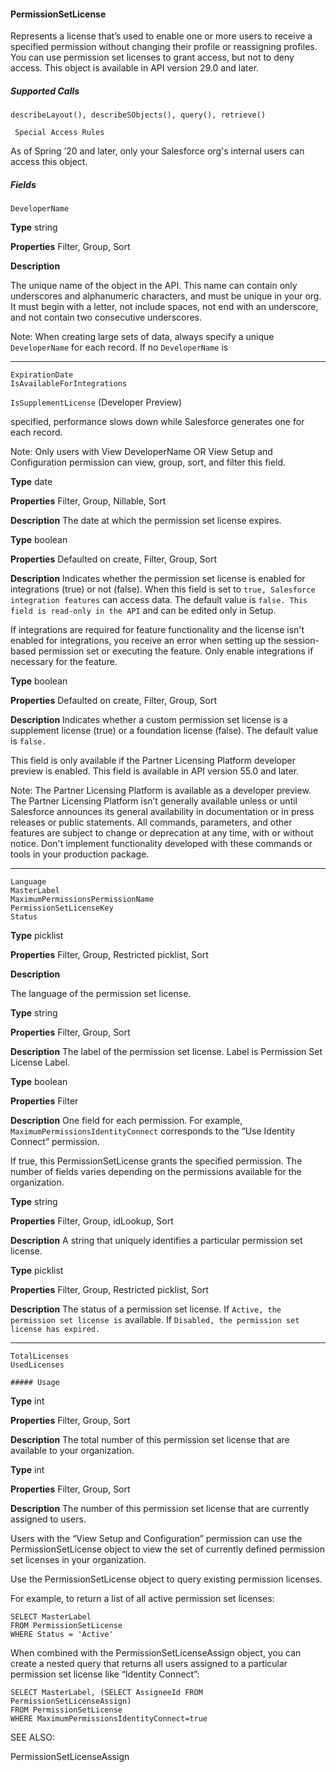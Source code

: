 #### PermissionSetLicense

Represents a license that’s used to enable one or more users to receive a specified permission without changing their profile or reassigning
profiles. You can use permission set licenses to grant access, but not to deny access. This object is available in API version 29.0 and later.

##### Supported Calls
```
describeLayout(), describeSObjects(), query(), retrieve()

 Special Access Rules

```
As of Spring ’20 and later, only your Salesforce org's internal users can access this object.

##### Fields

```
DeveloperName

```

**Type**
string

**Properties**
Filter, Group, Sort

**Description**

The unique name of the object in the API. This name can contain only underscores
and alphanumeric characters, and must be unique in your org. It must begin with
a letter, not include spaces, not end with an underscore, and not contain two
consecutive underscores.

Note: When creating large sets of data, always specify a unique
`DeveloperName` for each record. If no `DeveloperName` is


-----

```
ExpirationDate
IsAvailableForIntegrations

```
`IsSupplementLicense` (Developer
Preview)


specified, performance slows down while Salesforce generates one for
each record.

Note: Only users with View DeveloperName OR View Setup and
Configuration permission can view, group, sort, and filter this field.

**Type**
date

**Properties**
Filter, Group, Nillable, Sort

**Description**
The date at which the permission set license expires.

**Type**
boolean

**Properties**
Defaulted on create, Filter, Group, Sort

**Description**
Indicates whether the permission set license is enabled for integrations (true)
or not (false). When this field is set to `true, Salesforce integration features`
can access data. The default value is `false. This field is read-only in the API`
and can be edited only in Setup.

If integrations are required for feature functionality and the license isn't enabled
for integrations, you receive an error when setting up the session-based
permission set or executing the feature. Only enable integrations if necessary for
the feature.

**Type**
boolean

**Properties**
Defaulted on create, Filter, Group, Sort

**Description**
Indicates whether a custom permission set license is a supplement license (true)
or a foundation license (false). The default value is `false.`

This field is only available if the Partner Licensing Platform developer preview is
enabled. This field is available in API version 55.0 and later.

Note: The Partner Licensing Platform is available as a developer preview.
The Partner Licensing Platform isn’t generally available unless or until
Salesforce announces its general availability in documentation or in press
releases or public statements. All commands, parameters, and other
features are subject to change or deprecation at any time, with or without
notice. Don't implement functionality developed with these commands
or tools in your production package.


-----

```
Language
MasterLabel
MaximumPermissionsPermissionName
PermissionSetLicenseKey
Status

```

**Type**
picklist

**Properties**
Filter, Group, Restricted picklist, Sort

**Description**

The language of the permission set license.

**Type**
string

**Properties**
Filter, Group, Sort

**Description**
The label of the permission set license. Label is Permission Set License Label.

**Type**
boolean

**Properties**
Filter

**Description**
One field for each permission. For example,
`MaximumPermissionsIdentityConnect` corresponds to the “Use
Identity Connect” permission.

If true, this PermissionSetLicense grants the specified permission. The number
of fields varies depending on the permissions available for the organization.

**Type**
string

**Properties**
Filter, Group, idLookup, Sort

**Description**
A string that uniquely identifies a particular permission set license.

**Type**
picklist

**Properties**
Filter, Group, Restricted picklist, Sort

**Description**
The status of a permission set license. If `Active, the permission set license is`
available. If `Disabled, the permission set license has expired.`


-----

```
TotalLicenses
UsedLicenses

##### Usage

```

**Type**
int

**Properties**
Filter, Group, Sort

**Description**
The total number of this permission set license that are available to your
organization.

**Type**
int

**Properties**
Filter, Group, Sort

**Description**
The number of this permission set license that are currently assigned to users.


Users with the “View Setup and Configuration” permission can use the PermissionSetLicense object to view the set of currently defined
permission set licenses in your organization.

Use the PermissionSetLicense object to query existing permission licenses.

For example, to return a list of all active permission set licenses:
```
SELECT MasterLabel
FROM PermissionSetLicense
WHERE Status = 'Active'

```
When combined with the PermissionSetLicenseAssign object, you can create a nested query that returns all users assigned to a particular
permission set license like “Identity Connect”:
```
SELECT MasterLabel, (SELECT AssigneeId FROM PermissionSetLicenseAssign)
FROM PermissionSetLicense
WHERE MaximumPermissionsIdentityConnect=true

```
SEE ALSO:

PermissionSetLicenseAssign
